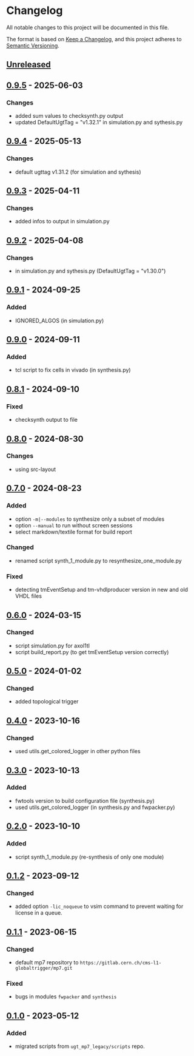 # Changelog

All notable changes to this project will be documented in this file.

The format is based on [Keep a Changelog](https://keepachangelog.com/en/1.0.0/),
and this project adheres to [Semantic Versioning](https://semver.org/spec/v2.0.0.html).

## [Unreleased]

## [0.9.5] - 2025-06-03

### Changes
- added sum values to checksynth.py output
- updated DefaultUgtTag = "v1.32.1" in simulation.py and sythesis.py 

## [0.9.4] - 2025-05-13

### Changes
- default ugttag v1.31.2 (for simulation and sythesis)

## [0.9.3] - 2025-04-11

### Changes
- added infos to output in simulation.py

## [0.9.2] - 2025-04-08

### Changes
- in simulation.py and sythesis.py (DefaultUgtTag = "v1.30.0")

## [0.9.1] - 2024-09-25

### Added
- IGNORED_ALGOS (in simulation.py)

## [0.9.0] - 2024-09-11

### Added
- tcl script to fix cells in vivado (in synthesis.py)

## [0.8.1] - 2024-09-10

### Fixed
- checksynth output to file

## [0.8.0] - 2024-08-30

### Changes
- using src-layout

## [0.7.0] - 2024-08-23

### Added
- option `-m|--modules` to synthesize only a subset of modules
- option `--manual` to run without screen sessions
- select markdown/textile format for build report

### Changed
- renamed script synth_1_module.py to resynthesize_one_module.py

### Fixed
- detecting tmEventSetup and tm-vhdlproducer version in new and old VHDL files

## [0.6.0] - 2024-03-15

### Changed
- script simulation.py for axol1tl
- script build_report.py (to get tmEventSetup version correctly)

## [0.5.0] - 2024-01-02

### Changed
- added topological trigger

## [0.4.0] - 2023-10-16

### Changed
- used utils.get_colored_logger in other python files

## [0.3.0] - 2023-10-13

### Added
- fwtools version to build configuration file (synthesis.py)
- used utils.get_colored_logger (in synthesis.py and fwpacker.py)

## [0.2.0] - 2023-10-10

### Added
- script synth_1_module.py (re-synthesis of only one module)

## [0.1.2] - 2023-09-12

### Changed
- added option `-lic_noqueue` to vsim command to prevent waiting for license in a queue.

## [0.1.1] - 2023-06-15

### Changed
- default mp7 repository to `https://gitlab.cern.ch/cms-l1-globaltrigger/mp7.git`

### Fixed
- bugs in modules `fwpacker` and `synthesis`

## [0.1.0] - 2023-05-12

### Added
- migrated scripts from `ugt_mp7_legacy/scripts` repo.

[Unreleased]: https://github.com/cms-l1-globaltrigger/ugt-fwtools/compare/0.9.5...HEAD
[0.9.5]: https://github.com/cms-l1-globaltrigger/ugt-fwtools/compare/0.9.4...0.9.5
[0.9.4]: https://github.com/cms-l1-globaltrigger/ugt-fwtools/compare/0.9.3...0.9.4
[0.9.3]: https://github.com/cms-l1-globaltrigger/ugt-fwtools/compare/0.9.2...0.9.3
[0.9.2]: https://github.com/cms-l1-globaltrigger/ugt-fwtools/compare/0.9.1...0.9.2
[0.9.1]: https://github.com/cms-l1-globaltrigger/ugt-fwtools/compare/0.9.0...0.9.1
[0.9.0]: https://github.com/cms-l1-globaltrigger/ugt-fwtools/compare/0.8.1...0.9.0
[0.8.1]: https://github.com/cms-l1-globaltrigger/ugt-fwtools/compare/0.8.0...0.8.1
[0.8.0]: https://github.com/cms-l1-globaltrigger/ugt-fwtools/compare/0.7.0...0.8.0
[0.7.0]: https://github.com/cms-l1-globaltrigger/ugt-fwtools/compare/0.6.0...0.7.0
[0.6.0]: https://github.com/cms-l1-globaltrigger/ugt-fwtools/compare/0.5.0...0.6.0
[0.5.0]: https://github.com/cms-l1-globaltrigger/ugt-fwtools/compare/0.4.0...0.5.0
[0.4.0]: https://github.com/cms-l1-globaltrigger/ugt-fwtools/compare/0.3.0...0.4.0
[0.3.0]: https://github.com/cms-l1-globaltrigger/ugt-fwtools/compare/0.2.0...0.3.0
[0.2.0]: https://github.com/cms-l1-globaltrigger/ugt-fwtools/compare/0.1.2...0.2.0
[0.1.2]: https://github.com/cms-l1-globaltrigger/ugt-fwtools/compare/0.1.1...0.1.2
[0.1.1]: https://github.com/cms-l1-globaltrigger/ugt-fwtools/compare/0.1.0...0.1.1
[0.1.0]: https://github.com/cms-l1-globaltrigger/ugt-fwtools/releases/tag/0.1.0
